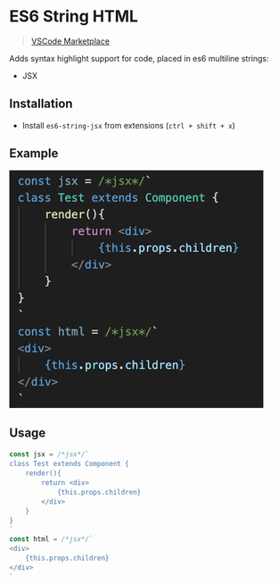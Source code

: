 # ES6 String HTML 
> [VSCode Marketplace](https://marketplace.visualstudio.com/items?itemName=Razio.es6-string-jsx)

Adds syntax highlight support for code, placed in es6 multiline strings:
- JSX

## Installation

- Install `es6-string-jsx` from extensions (`ctrl + shift + x`)

## Example

![Example](docs/demo.png)

## Usage

```jsx
const jsx = /*jsx*/`
class Test extends Component {
    render(){
        return <div>
            {this.props.children}
        </div>
    }
}
`
const html = /*jsx*/`
<div>
    {this.props.children}
</div>
`
```